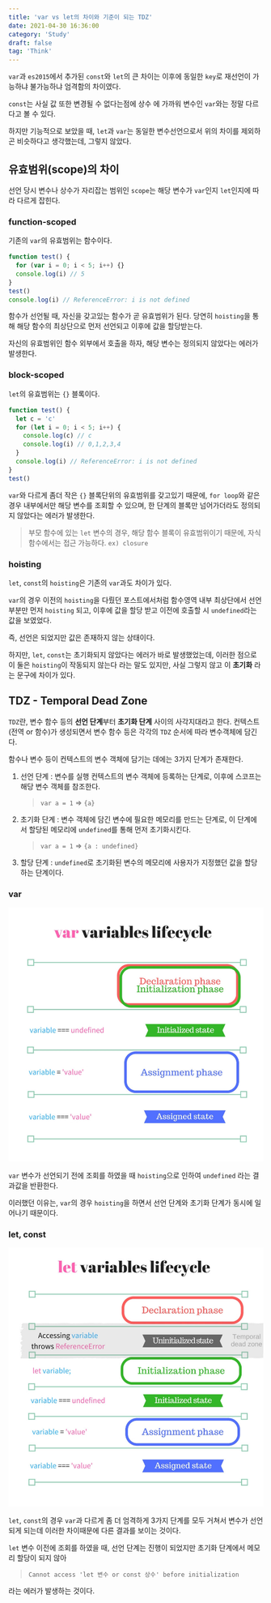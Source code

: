 ```yaml
---
title: 'var vs let의 차이와 기준이 되는 TDZ'
date: 2021-04-30 16:36:00
category: 'Study'
draft: false
tag: 'Think'
---
```


`var`과 `es2015`에서 추가된 `const`와 `let`의 큰 차이는 이후에 동일한 `key`로 재선언이 가능하냐 불가능하냐 엄격함의 차이였다.

`const`는 사실 값 또한 변경될 수 없다는점에 상수 에 가까워 변수인 `var`와는 정말 다르다고 볼 수 있다.

하지만 기능적으로 보았을 때, `let`과 `var`는 동일한 변수선언으로서 위의 차이를 제외하곤 비슷하다고 생각했는데, 그렇지 않았다.

## 유효범위(scope)의 차이

선언 당시 변수나 상수가 자리잡는 범위인 `scope`는 해당 변수가 `var`인지 `let`인지에 따라 다르게 잡힌다.

### function-scoped

기존의 `var`의 유효범위는 함수이다.

```js
function test() {
  for (var i = 0; i < 5; i++) {}
  console.log(i) // 5
}
test()
console.log(i) // ReferenceError: i is not defined
```

함수가 선언될 때, 자신을 갖고있는 함수가 곧 유효범위가 된다. 당연히 `hoisting`을 통해 해당 함수의 최상단으로 먼저 선언되고 이후에 값을 할당받는다.

자신의 유효범위인 함수 외부에서 호출을 하자, 해당 변수는 정의되지 않았다는 에러가 발생한다.

### block-scoped

`let`의 유효범위는 `{}` 블록이다.

```js
function test() {
  let c = 'c'
  for (let i = 0; i < 5; i++) {
    console.log(c) // c
    console.log(i) // 0,1,2,3,4
  }
  console.log(i) // ReferenceError: i is not defined
}
test()
```

`var`와 다르게 좀더 작은 `{}` 블록단위의 유효범위를 갖고있기 때문에, `for loop`와 같은 경우 내부에서만 해당 변수를 조회할 수 있으며, 한 단계의 블록만 넘어가더라도 정의되지 않았다는 에러가 발생한다.

> 부모 함수에 있는 `let` 변수의 경우, 해당 함수 블록이 유효범위이기 때문에, 자식 함수에서는 접근 가능하다. `ex) closure`

### hoisting

`let`, `const`의 `hoisting`은 기존의 `var`과도 차이가 있다.

`var`의 경우 이전의 `hoisting`을 다뤘던 포스트에서처럼 함수영역 내부 최상단에서 선언부분만 먼저 `hoisting` 되고, 이후에 값을 할당 받고 이전에 호출할 시 `undefined`라는 값을 보였었다.

즉, 선언은 되었지만 값은 존재하지 않는 상태이다.

하지만, `let`, `const`는 초기화되지 않았다는 에러가 바로 발생했었는데, 이러한 점으로 이 둘은 `hoisting`이 작동되지 않는다 라는 말도 있지만, 사실 그렇지 않고 이 **초기화** 라는 문구에 차이가 있다.

## TDZ - Temporal Dead Zone

`TDZ`란, 변수 함수 등의 **선언 단계**부터 **초기화 단계** 사이의 사각지대라고 한다.
컨텍스트(전역 or 함수)가 생성되면서 변수 함수 등은 각각의 `TDZ` 순서에 따라 변수객체에 담긴다.

함수나 변수 등이 컨텍스트의 변수 객체에 담기는 데에는 3가지 단계가 존재한다.

1. 선언 단계 : 변수를 실행 컨텍스트의 변수 객체에 등록하는 단계로, 이후에 스코프는 해당 변수 객체를 참조한다.
   > `var a = 1` => `{a}`
2. 초기화 단계 : 변수 객체에 담긴 변수에 필요한 메모리를 만드는 단계로, 이 단계에서 할당된 메모리에 `undefined`를 통해 먼저 초기화시킨다.
   > `var a = 1` => `{a : undefined}`
3. 할당 단계 : `undefined`로 초기화된 변수의 메모리에 사용자가 지정했던 값을 할당하는 단계이다.

### var

<div style="margin : 0 auto; text-align : center">
  <img src="/img/2021/04/30/1.jpg" alt="1">
</div>

`var` 변수가 선언되기 전에 조회를 하였을 때 `hoisting`으로 인하여 `undefined` 라는 결과값을 반환한다.

이러했던 이유는, `var`의 경우 `hoisting`을 하면서 선언 단계와 초기화 단계가 동시에 일어나기 때문이다.

### let, const

<div style="margin : 0 auto; text-align : center">
  <img src="/img/2021/04/30/2.jpg" alt="2">
</div>

`let`, `const`의 경우 `var`과 다르게 좀 더 엄격하게 3가지 단계를 모두 거쳐서 변수가 선언되게 되는데 이러한 차이때문에 다른 결과를 보이는 것이다.

`let` 변수 이전에 조회를 하였을 때, 선언 단계는 진행이 되었지만 초기화 단계에서 메모리 할당이 되지 않아

> `Cannot access 'let 변수 or const 상수' before initialization`

라는 에러가 발생하는 것이다.

